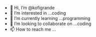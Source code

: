 - 👋 Hi, I’m @kofigrande
- 👀 I’m interested in ...coding
- 🌱 I’m currently learning ...programming
- 💞️ I’m looking to collaborate on ...coding
- 📫 How to reach me ...

<!---
kofigrande/kofigrande is a ✨ special ✨ repository because its `README.md` (this file) appears on your GitHub profile.
You can click the Preview link to take a look at your changes.
--->

